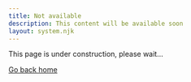 ```yaml
---
title: Not available
description: This content will be available soon
layout: system.njk
---
```


This page is under construction, please wait...

<a href="/">Go back home</a>
